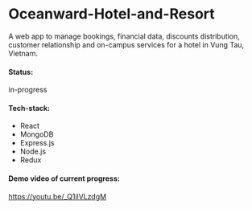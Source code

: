 # Oceanward-Hotel-and-Resort
A web app to manage bookings, financial data, discounts distribution, customer relationship and on-campus services for a hotel in Vung Tau, Vietnam.

#### Status: 
in-progress

#### Tech-stack: 
- React
- MongoDB
- Express.js
- Node.js
- Redux

#### Demo video of current progress:
https://youtu.be/_Q1ilVLzdgM

